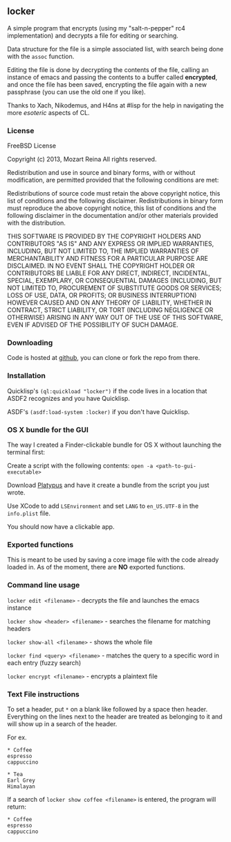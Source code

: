 ## locker

A simple program that encrypts (using my "salt-n-pepper" rc4 implementation) and decrypts a file for editing or searching. 

Data structure for the file is a simple associated list, with search being done with the `assoc` function.

Editing the file is done by decrypting the contents of the file, calling an instance of emacs and passing the contents to a buffer called **encrypted**, and once the file has been saved, encrypting the file again with a new passphrase (you can use the old one if you like).

Thanks to Xach, Nikodemus, and H4ns at #lisp for the help in navigating the more *esoteric* aspects of CL.

### License

FreeBSD License

Copyright (c) 2013, Mozart Reina
All rights reserved.

Redistribution and use in source and binary forms, with or without modification, are permitted provided that the following conditions are met:

Redistributions of source code must retain the above copyright notice, this list of conditions and the following disclaimer.
Redistributions in binary form must reproduce the above copyright notice, this list of conditions and the following disclaimer in the documentation and/or other materials provided with the distribution.

THIS SOFTWARE IS PROVIDED BY THE COPYRIGHT HOLDERS AND CONTRIBUTORS "AS IS" AND ANY EXPRESS OR IMPLIED WARRANTIES, INCLUDING, BUT NOT LIMITED TO, THE IMPLIED WARRANTIES OF MERCHANTABILITY AND FITNESS FOR A PARTICULAR PURPOSE ARE DISCLAIMED. IN NO EVENT SHALL THE COPYRIGHT HOLDER OR CONTRIBUTORS BE LIABLE FOR ANY DIRECT, INDIRECT, INCIDENTAL, SPECIAL, EXEMPLARY, OR CONSEQUENTIAL DAMAGES (INCLUDING, BUT NOT LIMITED TO, PROCUREMENT OF SUBSTITUTE GOODS OR SERVICES; LOSS OF USE, DATA, OR PROFITS; OR BUSINESS INTERRUPTION) HOWEVER CAUSED AND ON ANY THEORY OF LIABILITY, WHETHER IN CONTRACT, STRICT LIABILITY, OR TORT (INCLUDING NEGLIGENCE OR OTHERWISE) ARISING IN ANY WAY OUT OF THE USE OF THIS SOFTWARE, EVEN IF ADVISED OF THE POSSIBILITY OF SUCH DAMAGE.

### Downloading

Code is hosted at [github](https://github.com/paradigmshift/locker), you can clone or fork the repo from there.

### Installation

Quicklisp's `(ql:quickload "locker")` if the code lives in a location that ASDF2 recognizes and you have Quicklisp.

ASDF's `(asdf:load-system :locker)` if you don't have Quicklisp.

### OS X bundle for the GUI

The way I created a Finder-clickable bundle for OS X without launching the terminal first:

Create a script with the following contents:
`open -a <path-to-gui-executable>`

Download [Platypus](http://sveinbjorn.org/platypus) and have it create a bundle from the script you just wrote.

Use XCode to add `LSEnvironment` and set `LANG` to `en_US.UTF-8`  in the `info.plist` file.

You should now have a clickable app.

### Exported functions

This is meant to be used by saving a core image file with the code already loaded in. As of the moment, there are **NO** exported functions.

### Command line usage

`locker edit <filename>` - decrypts the file and launches the emacs instance

`locker show <header> <filename>` - searches the filename for matching headers

`locker show-all <filename>` - shows the whole file

`locker find <query> <filename>` - matches the query to a specific word in each entry (fuzzy search)

`locker encrypt <filename>` - encrypts a plaintext file

### Text File instructions

To set a header, put `*` on a blank like followed by a space then header. Everything on the lines next to the header are treated as belonging to it and will show up in a search of the header.

For ex.

    * Coffee
    espresso
    cappuccino

    * Tea
    Earl Grey
    Himalayan

If a search of `locker show coffee <filename>` is entered, the program will return:

    * Coffee
    espresso
    cappuccino

